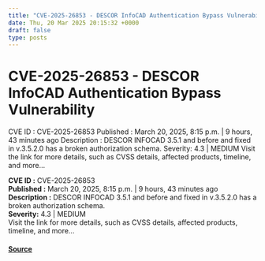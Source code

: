 ```yaml
---
title: "CVE-2025-26853 - DESCOR InfoCAD Authentication Bypass Vulnerability"
date: Thu, 20 Mar 2025 20:15:32 +0000
draft: false
type: posts
---
```

# CVE-2025-26853 - DESCOR InfoCAD Authentication Bypass Vulnerability





 CVE ID : CVE-2025-26853 Published : March 20, 2025, 8:15 p.m. | 9 hours, 43 minutes ago Description : DESCOR INFOCAD 3.5.1 and before and fixed in v.3.5.2.0 has a broken authorization schema. Severity: 4.3 | MEDIUM Visit the link for more details, such as CVSS details, affected products, timeline, and more... 

**CVE ID :** CVE-2025-26853  
**Published :** March 20, 2025, 8:15 p.m. | 9 hours, 43 minutes ago  
**Description :** DESCOR INFOCAD 3.5.1 and before and fixed in v.3.5.2.0 has a broken authorization schema.  
**Severity:** 4.3 | MEDIUM  
Visit the link for more details, such as CVSS details, affected products, timeline, and more...

#### [Source](https://cvefeed.io/vuln/detail/CVE-2025-26853)

